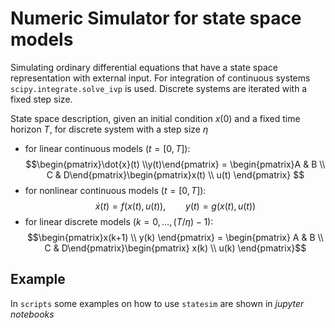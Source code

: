# Numeric Simulator for state space models
Simulating ordinary differential equations that have a state space representation with external input. For integration of continuous systems `scipy.integrate.solve_ivp` is used. Discrete systems are iterated with a fixed step size.

State space description, given an initial condition $x(0)$ and a fixed time horizon $T$, for discrete system with a step size $\eta$

- for linear continuous models ($t = [0, T]$):
$$\begin{pmatrix}\dot{x}(t) \\y(t)\end{pmatrix} = \begin{pmatrix}A & B \\ C & D\end{pmatrix}\begin{pmatrix}x(t) \\ u(t) \end{pmatrix} $$
- for nonlinear continuous models ($t = [0, T]$):
$$\dot{x}(t) = f(x(t), u(t)),\qquad y(t) = g(x(t), u(t))$$
- for linear discrete models ($k = 0, \ldots, (T/\eta)-1$):
$$\begin{pmatrix}x(k+1) \\ y(k) \end{pmatrix} = \begin{pmatrix} A & B \\ C & D\end{pmatrix}\begin{pmatrix} x(k) \\ u(k) \end{pmatrix}$$

## Example
In `scripts` some examples on how to use `statesim` are shown in *jupyter notebooks*
